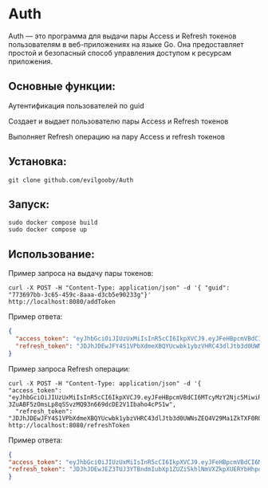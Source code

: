 # Auth
Auth — это программа для выдачи пары Access и Refresh токенов пользователям в веб-приложениях на языке Go. Она предоставляет простой и безопасный способ управления доступом к ресурсам приложения.

## Основные функции:
Аутентификация пользователей по guid

Создает и выдает пользователю пары Access и Refresh токенов 

Выполняет Refresh операцию на пару Access и refresh токенов

## Установка:

```
git clone github.com/evilgooby/Auth
```

## Запуск:
```
sudo docker compose build
sudo docker compose up
```

## Использование:
Пример запроса на выдачу пары токенов:
```
curl -X POST -H "Content-Type: application/json" -d '{ "guid": "773697bb-3c65-459c-8aaa-d3cb5e90233g"}' http://localhost:8080/addToken
```
Пример ответа:
```JSON
{
  "access_token": "eyJhbGciOiJIUzUxMiIsInR5cCI6IkpXVCJ9.eyJFeHBpcmVBdCI6MTcyMzY2Njc5MiwiR3VpZCI6Ijc3MzY5N2JiLTNjNjUtNDU5Yy04YWFhLWQzY2I1ZTkwMjMzZyJ9.EGGMvglctWDJxw9PtL6Tv9q8iT2YAUQwyvK3rVdn-3ZuABF5zOmsLp8qSSvzMQ93n669dcDE2V1Ibaho4cPS1w",
  "refresh_token": "JDJhJDEwJFY4S1VPbXdmeXBQYUcwbk1ybzVHRC43dlJtb3d0UWNsZEQ4V29Ma1ZkTXF0R0dLSHZ1Unhl"
}
```

Пример запроса Refresh операции:
```
curl -X POST -H "Content-Type: application/json" -d '{  "access_token": "eyJhbGciOiJIUzUxMiIsInR5cCI6IkpXVCJ9.eyJFeHBpcmVBdCI6MTcyMzY2Njc5MiwiR3VpZCI6Ijc3MzY5N2JiLTNjNjUtNDU5Yy04YWFhLWQzY2I1ZTkwMjMzZyJ9.EGGMvglctWDJxw9PtL6Tv9q8iT2YAUQwyvK3rVdn-3ZuABF5zOmsLp8qSSvzMQ93n669dcDE2V1Ibaho4cPS1w",
  "refresh_token": "JDJhJDEwJFY4S1VPbXdmeXBQYUcwbk1ybzVHRC43dlJtb3d0UWNsZEQ4V29Ma1ZkTXF0R0dLSHZ1Unhl"}' http://localhost:8080/refreshToken

```
Пример ответа:
```JSON
{
"access_token": "eyJhbGciOiJIUzUxMiIsInR5cCI6IkpXVCJ9.eyJFeHBpcmVBdCI6MTcyMzY2Njg4MiwiR3VpZCI6Ijc3MzY5N2JiLTNjNjUtNDU5Yy04YWFhLWQzY2I1ZTkwMjMzZyJ9.hcSBUQtETg03wUghQ-B4Zor4QJqKEERvOAThxLWTfnkuelrZMN0IM9mbHjOZRaiTfIlMsRwmfzHr4FJovgMC0A",
"refresh_token": "JDJhJDEwJEZ3TUJ3YTBndmIubXp1ZUZiSkhlNmVXZkpXUERYbHhpd29OUGJyWUdYYXgvT1Btc1VzQXhD"
}
```

